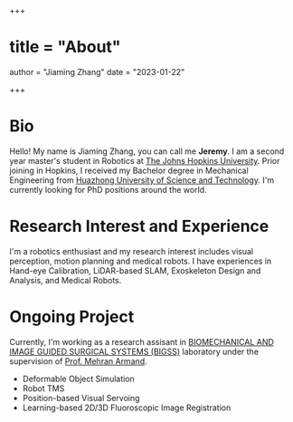 +++
# title = "About"
author = "Jiaming Zhang"
date = "2023-01-22"

+++

<!-- description = ""
aliases = ["about", "contact"]
slug = "contact" -->

# Bio

Hello! My name is Jiaming Zhang, you can call me <b>Jeremy</b>. I am a second year master's student in Robotics at [The Johns Hopkins University](https://www.jhu.edu/). Prior joining in Hopkins, I received my Bachelor degree in Mechanical Engineering from [Huazhong University of Science and Technology](https://www.hust.edu.cn/). I'm currently looking for PhD positions around the world.


# Research Interest and Experience
I'm a robotics enthusiast and my research interest includes visual perception, motion planning and medical robots. I have experiences in Hand-eye Calibration, LiDAR-based SLAM, Exoskeleton Design and Analysis, and Medical Robots.

# Ongoing Project

Currently, I'm working as a research assisant in [BIOMECHANICAL AND IMAGE GUIDED SURGICAL SYSTEMS (BIGSS)](https://bigss.lcsr.jhu.edu/) laboratory under the supervision of [Prof. Mehran Armand](https://scholar.google.com/citations?user=0jQj6m4AAAAJ&hl=en).

- Deformable Object Simulation
- Robot TMS
- Position-based Visual Servoing
- Learning-based 2D/3D Fluoroscopic Image Registration


